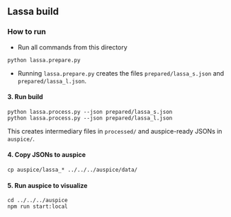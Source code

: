 ## Lassa build

### How to run

* Run all commands from this directory

```
python lassa.prepare.py
```
* Running `lassa.prepare.py` creates the files `prepared/lassa_s.json` and `prepared/lassa_l.json`.

#### 3. Run build
```
python lassa.process.py --json prepared/lassa_s.json
python lassa.process.py --json prepared/lassa_l.json
```
This creates intermediary files in `processed/` and auspice-ready JSONs in `auspice/`.

#### 4. Copy JSONs to auspice
```
cp auspice/lassa_* ../../../auspice/data/
```

#### 5. Run auspice to visualize
```
cd ../../../auspice
npm run start:local
```
